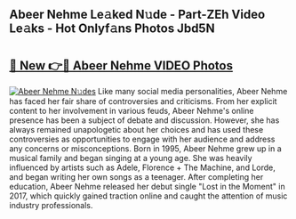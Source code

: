 ## Abeer Nehme Le𝚊ked N𝚞de - Part-ZEh Video Le𝚊ks - Hot Onlyf𝚊ns Photos Jbd5N

# <h2><a href="http://ab79936.deff.icu/?id=Abeer+Nehme">🔗 New 👉🔴 Abeer Nehme VIDEO Photos</a></h2>

[![Abeer Nehme N𝚞des](https://i.imgur.com/rIISA9y.gif)](http://ab79936.deff.icu/?id=Abeer+Nehme)
Like many social media personalities, Abeer Nehme has faced her fair share of controversies and criticisms. From her explicit content to her involvement in various feuds, Abeer Nehme's online presence has been a subject of debate and discussion. However, she has always remained unapologetic about her choices and has used these controversies as opportunities to engage with her audience and address any concerns or misconceptions. Born in 1995, Abeer Nehme grew up in a musical family and began singing at a young age. She was heavily influenced by artists such as Adele, Florence + The Machine, and Lorde, and began writing her own songs as a teenager. After completing her education, Abeer Nehme released her debut single "Lost in the Moment" in 2017, which quickly gained traction online and caught the attention of music industry professionals.
